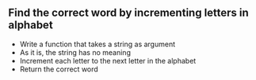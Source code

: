 ## Find the correct word by incrementing letters in alphabet

* Write a function that takes a string as argument
* As it is, the string has no meaning
* Increment each letter to the next letter in the alphabet
* Return the correct word
